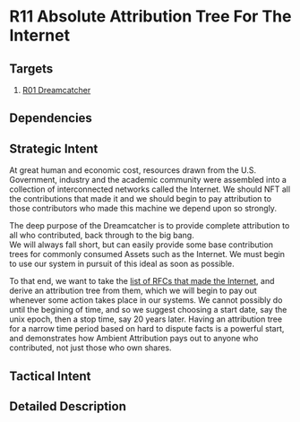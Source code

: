 # R11 Absolute Attribution Tree For The Internet

## Targets

1. [R01 Dreamcatcher](./R01.md)

## Dependencies


## Strategic Intent

At great human and economic cost, resources drawn from the U.S. Government, industry and the academic community were assembled into a collection of interconnected networks called the Internet. We should NFT all the contributions that made it and we should begin to pay attribution to those contributors who made this machine we depend upon so strongly.

The deep purpose of the Dreamcatcher is to provide complete attribution to all who contributed, back through to the big bang.  
We will always fall short, but can easily provide some base contribution trees for commonly consumed Assets such as the Internet.
We must begin to use our system in pursuit of this ideal as soon as possible.

To that end, we want to take the [list of RFCs that made the Internet](https://en.wikipedia.org/wiki/List_of_RFCs), and derive an attribution tree
from them, which we will begin to pay out whenever some action takes place in our systems.
We cannot possibly do until the begining of time, and so we suggest choosing a start date, say the unix epoch, then a stop time, say 20 years later.
Having an attribution tree for a narrow time period based on hard to dispute facts is a powerful start, and demonstrates how 
Ambient Attribution pays out to anyone who contributed, not just those who own shares.


## Tactical Intent

## Detailed Description


